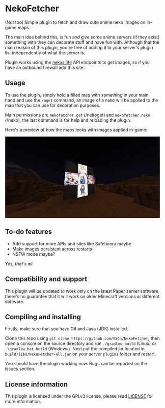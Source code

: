 # NekoFetcher

(Not too) Simple plugin to fetch and draw cute anime neko images on in-game maps.

The main idea behind this, is fun and give some anime servers (if they exist) something with they can decorate stuff and have fun with. Although that the main reason of this plugin, you're free of adding it to your server's plugin list independently of what the server is.

Plugin works using the [nekos.life](https://nekos.life) API endpoints to get images, so if you have an outbound firewall add this site.

## Usage

To use the plugin, simply hold a filled map with something in your main hand and use the `/nget` command, an image of a neko will be applied to the map that you can use for decoration purposes.

Main permissions are `nekofetcher.get` (/nekoget) and `nekofetcher.neko` (/neko), the last command is for help and reloading the plugin.

Here's a preview of how the maps looks with images applied in-game:

![Preview](image/preview.png)

## To-do features 

- Add support for more APIs and sites like Safebooru maybe
- Make images persistent across restarts
- NSFW mode maybe?

*Yes, that's all*

## Compatibility and support

This plugin will be updated to work only on the latest Paper server software, there's no guarantee that it will work on older Minecraft versions or different software.

## Compiling and installing

Firstly, make sure that you have Git and Java (JDK) installed.

Clone this repo using `git clone https://github.com/Vz0n/NekoFetcher`, then open a console on the source directory and run `./gradlew build` (Linux) or `.\gradlew.bat build` (Windows). Next put the compiled jar located in `build/libs/NekoFetcher-all.jar` on your server `plugins` folder and restart.

You should have the plugin working now. Bugs can be reported on the issues section.

## License information

This plugin is licensed under the GPLv3 license, please read [LICENSE](https://github.com/Vz0n/NekoFetcher/LICENSE) for more information.
